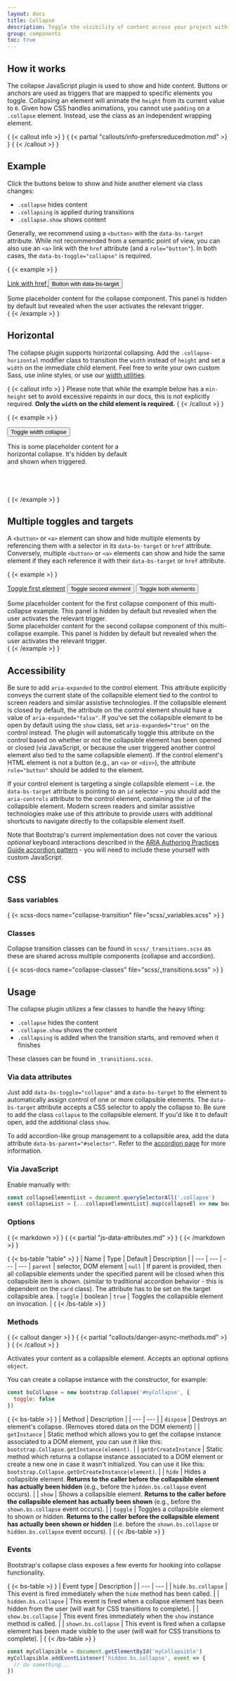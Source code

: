 ```yaml
---
layout: docs
title: Collapse
description: Toggle the visibility of content across your project with a few classes and our JavaScript plugins.
group: components
toc: true
---
```


## How it works

The collapse JavaScript plugin is used to show and hide content. Buttons or
anchors are used as triggers that are mapped to specific elements you toggle.
Collapsing an element will animate the `height` from its current value to `0`.
Given how CSS handles animations, you cannot use `padding` on a `.collapse`
element. Instead, use the class as an independent wrapping element.

{ {< callout info >} }
{ {< partial "callouts/info-prefersreducedmotion.md" >} }
{ {< /callout >} }

## Example

Click the buttons below to show and hide another element via class changes:

- `.collapse` hides content
- `.collapsing` is applied during transitions
- `.collapse.show` shows content

Generally, we recommend using a `<button>` with the `data-bs-target` attribute.
While not recommended from a semantic point of view, you can also use an `<a>`
link with the `href` attribute (and a `role="button"`). In both cases, the
`data-bs-toggle="collapse"` is required.

{ {< example >} }
<p class="d-inline-flex gap-1">
  <a class="btn btn-primary" data-bs-toggle="collapse" href="#collapseExample" role="button" aria-expanded="false" aria-controls="collapseExample">
    Link with href
  </a>
  <button class="btn btn-primary" type="button" data-bs-toggle="collapse" data-bs-target="#collapseExample" aria-expanded="false" aria-controls="collapseExample">
    Button with data-bs-target
  </button>
</p>
<div class="collapse" id="collapseExample">
  <div class="card card-body">
    Some placeholder content for the collapse component. This panel is hidden by default but revealed when the user activates the relevant trigger.
  </div>
</div>
{ {< /example >} }

## Horizontal

The collapse plugin supports horizontal collapsing. Add the
`.collapse-horizontal` modifier class to transition the `width` instead of
`height` and set a `width` on the immediate child element. Feel free to write
your own custom Sass, use inline styles, or use our [width utilities](../utilities/sizing.md).

{ {< callout info >} }
Please note that while the example below has a `min-height` set to avoid
excessive repaints in our docs, this is not explicitly required. **Only
the `width` on the child element is required.**
{ {< /callout >} }

{ {< example >} }
<p>
  <button class="btn btn-primary" type="button" data-bs-toggle="collapse" data-bs-target="#collapseWidthExample" aria-expanded="false" aria-controls="collapseWidthExample">
    Toggle width collapse
  </button>
</p>
<div style="min-height: 120px;">
  <div class="collapse collapse-horizontal" id="collapseWidthExample">
    <div class="card card-body" style="width: 300px;">
      This is some placeholder content for a horizontal collapse. It's hidden by default and shown when triggered.
    </div>
  </div>
</div>
{ {< /example >} }

## Multiple toggles and targets

A `<button>` or `<a>` element can show and hide multiple elements by referencing
them with a selector in its `data-bs-target` or `href` attribute.
Conversely, multiple `<button>` or `<a>` elements can show and hide the same
element if they each reference it with their `data-bs-target` or `href`
attribute.

{ {< example >} }
<p class="d-inline-flex gap-1">
  <a class="btn btn-primary" data-bs-toggle="collapse" href="#multiCollapseExample1" role="button" aria-expanded="false" aria-controls="multiCollapseExample1">Toggle first element</a>
  <button class="btn btn-primary" type="button" data-bs-toggle="collapse" data-bs-target="#multiCollapseExample2" aria-expanded="false" aria-controls="multiCollapseExample2">Toggle second element</button>
  <button class="btn btn-primary" type="button" data-bs-toggle="collapse" data-bs-target=".multi-collapse" aria-expanded="false" aria-controls="multiCollapseExample1 multiCollapseExample2">Toggle both elements</button>
</p>
<div class="row">
  <div class="col">
    <div class="collapse multi-collapse" id="multiCollapseExample1">
      <div class="card card-body">
        Some placeholder content for the first collapse component of this multi-collapse example. This panel is hidden by default but revealed when the user activates the relevant trigger.
      </div>
    </div>
  </div>
  <div class="col">
    <div class="collapse multi-collapse" id="multiCollapseExample2">
      <div class="card card-body">
        Some placeholder content for the second collapse component of this multi-collapse example. This panel is hidden by default but revealed when the user activates the relevant trigger.
      </div>
    </div>
  </div>
</div>
{ {< /example >} }

## Accessibility

Be sure to add `aria-expanded` to the control element. This attribute explicitly
conveys the current state of the collapsible element tied to the control to
screen readers and similar assistive technologies. If the collapsible element is
closed by default, the attribute on the control element should have a value of
`aria-expanded="false"`. If you've set the collapsible element to be open by
default using the `show` class, set `aria-expanded="true"` on the control
instead. The plugin will automatically toggle this attribute on the control
based on whether or not the collapsible element has been opened or closed (via
JavaScript, or because the user triggered another control element also tied to
the same collapsible element). If the control element's HTML element is not a
button (e.g., an `<a>` or `<div>`), the attribute `role="button"` should be
added to the element.

If your control element is targeting a single collapsible element – i.e. the
`data-bs-target` attribute is pointing to an `id` selector – you should add the
`aria-controls` attribute to the control element, containing the `id` of the
collapsible element. Modern screen readers and similar assistive technologies
make use of this attribute to provide users with additional shortcuts to
navigate directly to the collapsible element itself.

Note that Bootstrap's current implementation does not cover the various
*optional* keyboard interactions described in
the [ARIA Authoring Practices Guide accordion pattern](https://www.w3.org/WAI/ARIA/apg/patterns/accordion/) -
you will need to include these yourself with custom JavaScript.

## CSS

### Sass variables

{ {< scss-docs name="collapse-transition" file="scss/_variables.scss" >} }

### Classes

Collapse transition classes can be found in `scss/_transitions.scss` as these
are shared across multiple components (collapse and accordion).

{ {< scss-docs name="collapse-classes" file="scss/_transitions.scss" >} }

## Usage

The collapse plugin utilizes a few classes to handle the heavy lifting:

- `.collapse` hides the content
- `.collapse.show` shows the content
- `.collapsing` is added when the transition starts, and removed when it
  finishes

These classes can be found in `_transitions.scss`.

### Via data attributes

Just add `data-bs-toggle="collapse"` and a `data-bs-target` to the element to
automatically assign control of one or more collapsible elements. The
`data-bs-target` attribute accepts a CSS selector to apply the collapse to. Be
sure to add the class `collapse` to the collapsible element. If you'd like it to
default open, add the additional class `show`.

To add accordion-like group management to a collapsible area, add the data
attribute `data-bs-parent="#selector"`. Refer to the [accordion page](accordion.md) for more information.

### Via JavaScript

Enable manually with:

```javascript
const collapseElementList = document.querySelectorAll('.collapse')
const collapseList = [...collapseElementList].map(collapseEl => new bootstrap.Collapse(collapseEl))
```

### Options

{ {< markdown >} }
{ {< partial "js-data-attributes.md" >} }
{ {< /markdown >} }

{ {< bs-table "table" >} }
| Name | Type | Default | Description |
| --- | --- | --- | --- |
`parent` | selector, DOM element | `null` | If parent is provided, then all
collapsible elements under the specified parent will be closed when this
collapsible item is shown. (similar to traditional accordion behavior - this is
dependent on the `card` class). The attribute has to be set on the target
collapsible area. |
`toggle` | boolean | `true` | Toggles the collapsible element on invocation. |
{ {< /bs-table >} }

### Methods

{ {< callout danger >} }
{ {< partial "callouts/danger-async-methods.md" >} }
{ {< /callout >} }

Activates your content as a collapsible element. Accepts an optional options
`object`.

You can create a collapse instance with the constructor, for example:

```javascript
const bsCollapse = new bootstrap.Collapse('#myCollapse', {
  toggle: false
})
```

{ {< bs-table >} }
| Method | Description |
| --- | --- |
| `dispose` | Destroys an element's collapse. (Removes stored data on the DOM
element) |
| `getInstance` | Static method which allows you to get the collapse instance
associated to a DOM element, you can use it like this:
`bootstrap.Collapse.getInstance(element)`. |
| `getOrCreateInstance` | Static method which returns a collapse instance
associated to a DOM element or create a new one in case it wasn't initialized.
You can use it like this: `bootstrap.Collapse.getOrCreateInstance(element)`. |
| `hide` | Hides a collapsible element. **Returns to the caller before the
collapsible element has actually been hidden** (e.g., before the
`hidden.bs.collapse` event occurs). |
| `show` | Shows a collapsible element. **Returns to the caller before the
collapsible element has actually been shown** (e.g., before the
`shown.bs.collapse` event occurs). |
| `toggle` | Toggles a collapsible element to shown or hidden. **Returns to the
caller before the collapsible element has actually been shown or hidden** (i.e.
before the `shown.bs.collapse` or `hidden.bs.collapse` event occurs). |
{ {< /bs-table >} }

### Events

Bootstrap's collapse class exposes a few events for hooking into collapse
functionality.

{ {< bs-table >} }
| Event type | Description |
| --- | --- |
| `hide.bs.collapse` | This event is fired immediately when the `hide` method
has been called. |
| `hidden.bs.collapse` | This event is fired when a collapse element has been
hidden from the user (will wait for CSS transitions to complete). |
| `show.bs.collapse` | This event fires immediately when the `show` instance
method is called. |
| `shown.bs.collapse` | This event is fired when a collapse element has been
made visible to the user (will wait for CSS transitions to complete). |
{ {< /bs-table >} }

```javascript
const myCollapsible = document.getElementById('myCollapsible')
myCollapsible.addEventListener('hidden.bs.collapse', event => {
  // do something...
})
```
